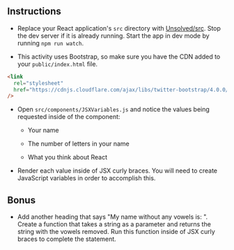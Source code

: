 ## Instructions

- Replace your React application's `src` directory with [Unsolved/src](Unsolved/src). Stop the dev server if it is already running. Start the app in dev mode by running `npm run watch`.

- This activity uses Bootstrap, so make sure you have the CDN added to your `public/index.html` file.

```html
<link
  rel="stylesheet"
  href="https://cdnjs.cloudflare.com/ajax/libs/twitter-bootstrap/4.0.0/css/bootstrap.min.css"
/>
```

- Open `src/components/JSXVariables.js` and notice the values being requested inside of the component:

  - Your name

  - The number of letters in your name

  - What you think about React

- Render each value inside of JSX curly braces. You will need to create JavaScript variables in order to accomplish this.

## Bonus

- Add another heading that says "My name without any vowels is: <insert name without vowels here>". Create a function that takes a string as a parameter and returns the string with the vowels removed. Run this function inside of JSX curly braces to complete the statement.

